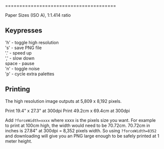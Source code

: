 =======================================

Paper Sizes (ISO A), 1:1.414 ratio

## Keypresses

'h' - toggle high resolution  
's' - save PNG file  
'.' - speed up  
',' - slow down  
space - pause  
'n' - toggle noise  
'p' - cycle extra palettes  

## Printing

The high resolution image outputs at 5,809 x 8,192 pixels.  

Print 19.4" x 27.3" at 300dpi
Print 49.2cm x 69.4cm  at 300dpi

Add `?forceWidth=xxxx` where xxxx is the pixels size you want. For example to print at 100cm high, the width would need to be 70.72cm. 70.72cm in inches is 27.84" at 300dpi = 8,352 pixels width. So using `?forceWidth=8352` and downloading will give you an PNG large enough to be safely printed at 1 meter height.